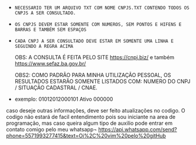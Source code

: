 *     NECESSARIO TER UM ARQUIVO TXT COM NOME CNPJS.TXT CONTENDO TODOS OS CNPJS A SER CONSULTADO.
*     OS CNPJS DEVEM ESTAR SOMENTE COM NUMEROS, SEM PONTOS E HIFENS E BARRAS E TAMBÉM SEM ESPAÇOS
*     CADA CNPJ A SER CONSULTADO DEVE ESTAR EM SOMENTE UMA LINHA E SEGUINDO A REGRA ACIMA

  OBS: A CONSULTA É FEITA PELO SITE https://cnpj.biz/ e também  https://www.sefaz.ba.gov.br/

  OBS2: COMO PADRÃO PARA MINHA UTILIZAÇÃO PESSOAL, OS RESULTADOS ESTARÃO SOMENTE LISTADOS COM: NUMERO DO CNPJ / SITUAÇÃO CADASTRAL / CNAE.
* exemplo: 01012012000101 Ativo 000000


caso deseje outras informações, deve ser feito atualizações no codigo.
O codigo não estará de facil entendimento pois sou iniciante na area de programação, mas caso queira algum tipo de auxilio pode entrar em contato comigo pelo meu whatsapp¬
https://api.whatsapp.com/send?phone=5571993277415&text=Oi%2C%20vim%20pelo%20gitHub
